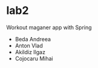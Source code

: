 # lab2

Workout maganer app with Spring

- Beda Andreea
- Anton Vlad
- Akildiz Ilgaz
- Cojocaru Mihai
